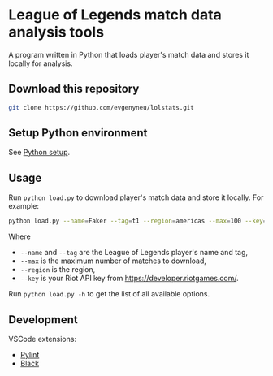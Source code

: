 # League of Legends match data analysis tools

A program written in Python that loads player's match data and stores it locally for analysis.

## Download this repository

```bash
git clone https://github.com/evgenyneu/lolstats.git
```

## Setup Python environment

See [Python setup](docs/python_setup.md).

## Usage

Run `python load.py` to download player's match data and store it locally. For example:

```bash
python load.py --name=Faker --tag=t1 --region=americas --max=100 --key=your_api_key
```

Where
  * `--name` and `--tag` are the League of Legends player's name and tag,
  * `--max` is the maximum number of matches to download,
  * `--region` is the region,
  * `--key` is your Riot API key from https://developer.riotgames.com/.

Run `python load.py -h` to get the list of all available options.


## Development

VSCode extensions:

* [Pylint](https://marketplace.visualstudio.com/items?itemName=ms-python.pylint)
* [Black](https://marketplace.visualstudio.com/items?itemName=ms-python.black-formatter)
